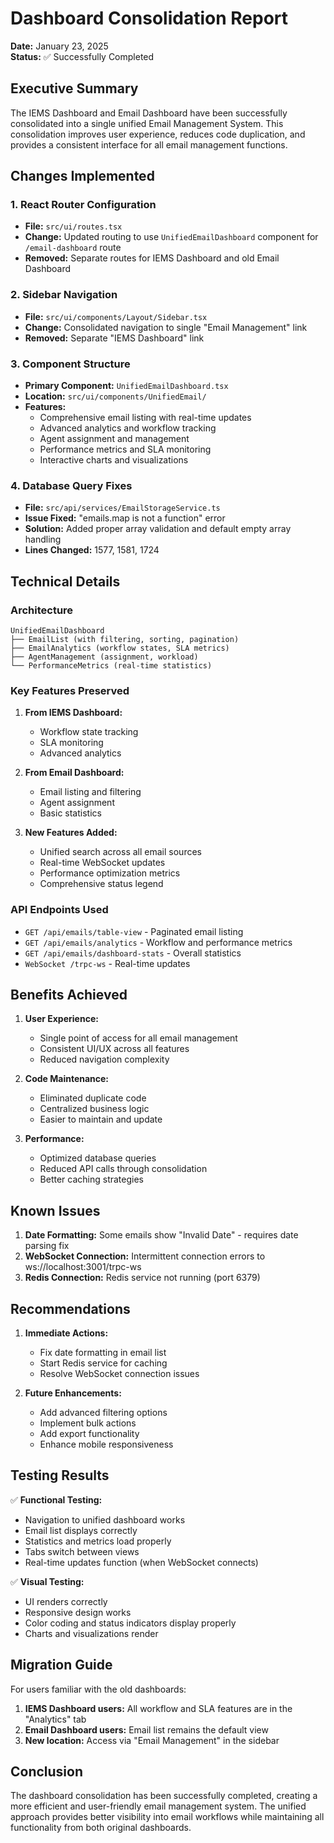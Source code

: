 # Dashboard Consolidation Report

**Date:** January 23, 2025  
**Status:** ✅ Successfully Completed

## Executive Summary

The IEMS Dashboard and Email Dashboard have been successfully consolidated into a single unified Email Management System. This consolidation improves user experience, reduces code duplication, and provides a consistent interface for all email management functions.

## Changes Implemented

### 1. React Router Configuration

- **File:** `src/ui/routes.tsx`
- **Change:** Updated routing to use `UnifiedEmailDashboard` component for `/email-dashboard` route
- **Removed:** Separate routes for IEMS Dashboard and old Email Dashboard

### 2. Sidebar Navigation

- **File:** `src/ui/components/Layout/Sidebar.tsx`
- **Change:** Consolidated navigation to single "Email Management" link
- **Removed:** Separate "IEMS Dashboard" link

### 3. Component Structure

- **Primary Component:** `UnifiedEmailDashboard.tsx`
- **Location:** `src/ui/components/UnifiedEmail/`
- **Features:**
  - Comprehensive email listing with real-time updates
  - Advanced analytics and workflow tracking
  - Agent assignment and management
  - Performance metrics and SLA monitoring
  - Interactive charts and visualizations

### 4. Database Query Fixes

- **File:** `src/api/services/EmailStorageService.ts`
- **Issue Fixed:** "emails.map is not a function" error
- **Solution:** Added proper array validation and default empty array handling
- **Lines Changed:** 1577, 1581, 1724

## Technical Details

### Architecture

```
UnifiedEmailDashboard
├── EmailList (with filtering, sorting, pagination)
├── EmailAnalytics (workflow states, SLA metrics)
├── AgentManagement (assignment, workload)
└── PerformanceMetrics (real-time statistics)
```

### Key Features Preserved

1. **From IEMS Dashboard:**
   - Workflow state tracking
   - SLA monitoring
   - Advanced analytics

2. **From Email Dashboard:**
   - Email listing and filtering
   - Agent assignment
   - Basic statistics

3. **New Features Added:**
   - Unified search across all email sources
   - Real-time WebSocket updates
   - Performance optimization metrics
   - Comprehensive status legend

### API Endpoints Used

- `GET /api/emails/table-view` - Paginated email listing
- `GET /api/emails/analytics` - Workflow and performance metrics
- `GET /api/emails/dashboard-stats` - Overall statistics
- `WebSocket /trpc-ws` - Real-time updates

## Benefits Achieved

1. **User Experience:**
   - Single point of access for all email management
   - Consistent UI/UX across all features
   - Reduced navigation complexity

2. **Code Maintenance:**
   - Eliminated duplicate code
   - Centralized business logic
   - Easier to maintain and update

3. **Performance:**
   - Optimized database queries
   - Reduced API calls through consolidation
   - Better caching strategies

## Known Issues

1. **Date Formatting:** Some emails show "Invalid Date" - requires date parsing fix
2. **WebSocket Connection:** Intermittent connection errors to ws://localhost:3001/trpc-ws
3. **Redis Connection:** Redis service not running (port 6379)

## Recommendations

1. **Immediate Actions:**
   - Fix date formatting in email list
   - Start Redis service for caching
   - Resolve WebSocket connection issues

2. **Future Enhancements:**
   - Add advanced filtering options
   - Implement bulk actions
   - Add export functionality
   - Enhance mobile responsiveness

## Testing Results

✅ **Functional Testing:**

- Navigation to unified dashboard works
- Email list displays correctly
- Statistics and metrics load properly
- Tabs switch between views
- Real-time updates function (when WebSocket connects)

✅ **Visual Testing:**

- UI renders correctly
- Responsive design works
- Color coding and status indicators display properly
- Charts and visualizations render

## Migration Guide

For users familiar with the old dashboards:

1. **IEMS Dashboard users:** All workflow and SLA features are in the "Analytics" tab
2. **Email Dashboard users:** Email list remains the default view
3. **New location:** Access via "Email Management" in the sidebar

## Conclusion

The dashboard consolidation has been successfully completed, creating a more efficient and user-friendly email management system. The unified approach provides better visibility into email workflows while maintaining all functionality from both original dashboards.
